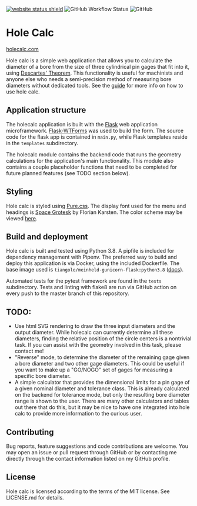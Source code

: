 [![website status shield](https://img.shields.io/website?down_message=offline&up_message=online&url=https%3A%2F%2Fholecalc.com%2Fheartbeat)](https://holecalc.com/) ![GitHub Workflow Status](https://img.shields.io/github/workflow/status/rouyng/hole-calc/test%20and%20lint?label=test%20and%20lint) ![GitHub](https://img.shields.io/github/license/rouyng/hole-calc)
# Hole Calc

[holecalc.com](https://holecalc.com)

Hole calc is a simple web application that allows you to calculate the diameter of a bore from the size of three cylindrical pin gages that fit into it, using [Descartes' Theorem](https://en.wikipedia.org/wiki/Descartes%27_theorem). This functionality is useful for machinists and anyone else who needs a semi-precision method of measuring bore diameters without dedicated tools. See the [guide](https://holecalc.com/guide) for more info on how to use hole calc.

## Application structure
The holecalc application is built with the [Flask](https://flask.palletsprojects.com/en/1.1.x/) web application microframework. [Flask-WTForms](https://flask-wtf.readthedocs.io/en/stable/) was used to build the form. The source code for the flask app is contained in `main.py`, while Flask templates reside in the `templates` subdirectory.

The holecalc module contains the backend code that runs the geometry calculations for the application's main functionality. This module also contains a couple placeholder functions that need to be completed for future planned features (see TODO section below).

## Styling
Hole calc is styled using [Pure.css](https://purecss.io/). The display font used for the menu and headings is [Space Grotesk](https://fonts.floriankarsten.com/space-grotesk) by Florian Karsten. The color scheme may be viewed [here](https://coolors.co/191d32-4d7ea8-b6c2d9-ffc857-ba2c73).

## Build and deployment
Hole calc is built and tested using Python 3.8. A pipfile is included for dependency management with Pipenv.
The preferred way to build and deploy this application is via Docker, using the included Dockerfile. The base image used is `tiangolo/meinheld-gunicorn-flask:python3.8` ([docs](https://github.com/tiangolo/meinheld-gunicorn-flask-docker)).

Automated tests for the pytest framework are found in the `tests` subdirectory. Tests and linting with flake8 are run via GitHub action on every push to the master branch of this repository.


## TODO:
* Use html SVG rendering to draw the three input diameters and the output diameter. While holecalc can currently determine all these diameters, finding the relative position of the circle centers is a nontrivial task. If you can assist with the geometry involved in this task, please contact me!
* "Reverse" mode, to determine the diameter of the remaining gage given a bore diameter and two other gage diameters. This could be useful if you want to make up a "GO/NOGO" set of gages for measuring a specific bore diameter.
* A simple calculator that provides the dimensional limits for a pin gage of a given nominal diameter and tolerance class. This is already calculated on the backend for tolerance mode, but only the resulting bore diameter range is shown to the user. There are many other calculators and tables out there that do this, but it may be nice to have one integrated into hole calc to provide more information to the curious user.

## Contributing
Bug reports, feature suggestions and code contributions are welcome. You may open an issue or pull request through GitHub or by contacting me directly through the contact information listed on my GitHub profile.

## License
Hole calc is licensed according to the terms of the MIT license. See LICENSE.md for details.
